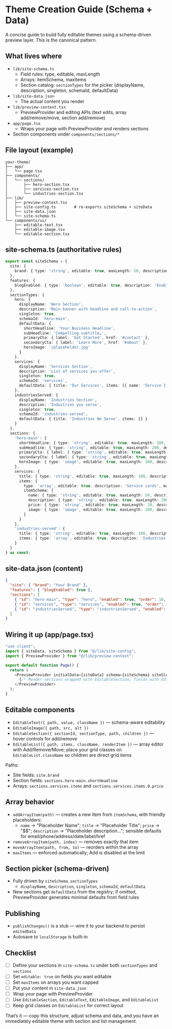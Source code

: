 # Theme Creation Guide (Schema + Data)

A concise guide to build fully editable themes using a schema-driven preview layer. This is the canonical pattern.

## What lives where

- `lib/site-schema.ts`
  - Field rules: type, editable, maxLength
  - Arrays: itemSchema, maxItems
  - Section catalog: `sectionTypes` for the picker (displayName, description, singleton, schemaId, defaultData)
- `lib/site-data.json`
  - The actual content you render
- `lib/preview-context.tsx`
  - PreviewProvider and editing APIs (text edits, array add/remove/move, section add/remove)
- `app/page.tsx`
  - Wraps your page with PreviewProvider and renders sections
- Section components under `components/sections/*`

## File layout (example)

```
your-theme/
├── app/
│   └── page.tsx
├── components/
│   └── sections/
│       ├── hero-section.tsx
│       ├── services-section.tsx
│       └── industries-section.tsx
├── lib/
│   ├── preview-context.tsx
│   ├── site-config.ts        # re-exports siteSchema + siteData
│   ├── site-data.json
│   └── site-schema.ts
└── components/ui/
    ├── editable-text.tsx
    ├── editable-image.tsx
    └── editable-section.tsx
```

## site-schema.ts (authoritative rules)

```ts
export const siteSchema = {
  site: {
    brand: { type: 'string', editable: true, maxLength: 50, description: 'Business name' },
  },
  features: {
    blogEnabled: { type: 'boolean', editable: true, description: 'Enable blog pages' }
  },
  sectionTypes: {
    hero: {
      displayName: 'Hero Section',
      description: 'Main banner with headline and call-to-action',
      singleton: true,
      schemaId: 'hero-main',
      defaultData: {
        shortHeadline: 'Your Business Headline',
        subHeadline: 'Compelling subtitle…',
        primaryCta: { label: 'Get Started', href: '#contact' },
        secondaryCta: { label: 'Learn More', href: '#about' },
        heroImage: '/placeholder.jpg'
      }
    },
    services: {
      displayName: 'Services Section',
      description: 'List of services you offer',
      singleton: true,
      schemaId: 'services',
      defaultData: { title: 'Our Services', items: [{ name: 'Service 1', description: 'Description…', price: '$$', image: '' }] }
    },
    industriesServed: {
      displayName: 'Industries Section',
      description: 'Industries you serve',
      singleton: true,
      schemaId: 'industries-served',
      defaultData: { title: 'Industries We Serve', items: [] }
    }
  },
  sections: {
    'hero-main': {
      shortHeadline: { type: 'string', editable: true, maxLength: 100, description: 'Main headline' },
      subHeadline: { type: 'string', editable: true, maxLength: 200, description: 'Sub headline' },
      primaryCta: { label: { type: 'string', editable: true, maxLength: 30, description: 'CTA text' }, href: { type: 'string', editable: false, maxLength: 100, description: 'CTA href' } },
      secondaryCta: { label: { type: 'string', editable: true, maxLength: 25, description: 'CTA text' }, href: { type: 'string', editable: false, maxLength: 100, description: 'CTA href' } },
      heroImage: { type: 'image', editable: true, maxLength: 200, description: 'Hero image' }
    },
    services: {
      title: { type: 'string', editable: true, maxLength: 100, description: 'Services title' },
      items: {
        type: 'array', editable: true, description: 'Service cards', maxItems: 4,
        itemSchema: {
          name: { type: 'string', editable: true, maxLength: 50, description: 'Service name' },
          description: { type: 'string', editable: true, maxLength: 200, description: 'Service description' },
          price: { type: 'string', editable: true, maxLength: 20, description: 'Service price' },
          image: { type: 'image', editable: true, maxLength: 200, description: 'Service image' }
        }
      }
    },
    'industries-served': {
      title: { type: 'string', editable: true, maxLength: 100, description: 'Industries title' },
      items: { type: 'array', editable: true, description: 'Industries', maxItems: 6, itemSchema: { type: 'string', editable: true, maxLength: 50, description: 'Industry name' } }
    }
  }
} as const;
```

## site-data.json (content)

```json
{
  "site": { "brand": "Your Brand" },
  "features": { "blogEnabled": true },
  "sections": [
    { "id": "hero-main", "type": "hero", "enabled": true, "order": 10, "data": { "shortHeadline": "…", "subHeadline": "…", "primaryCta": { "label": "Get Started", "href": "#contact" }, "secondaryCta": { "label": "Learn More", "href": "#about" }, "heroImage": "/placeholder.jpg" } },
    { "id": "services", "type": "services", "enabled": true, "order": 30, "data": { "title": "Our Services", "items": [ { "name": "Monthly Bookkeeping", "description": "…", "price": "$$", "image": "" } ] } },
    { "id": "industriesServed", "type": "industriesServed", "enabled": true, "order": 40, "data": { "title": "Industries We Serve", "items": [ "Retail & E‑commerce" ] } }
  ]
}
```

## Wiring it up (app/page.tsx)

```ts
"use client";
import { siteData, siteSchema } from "@/lib/site-config";
import { PreviewProvider } from "@/lib/preview-context";

export default function Page() {
  return (
    <PreviewProvider initialData={siteData} schema={siteSchema} siteSlug="your-theme">
      {/* Render sections wrapped with EditableSection; fields with EditableText/EditableImage */}
    </PreviewProvider>
  );
}
```

## Editable components

- `EditableText({ path, value, className })` — schema-aware editability
- `EditableImage({ path, src, alt })`
- `EditableSection({ sectionId, sectionType, path, children })` — hover controls for add/remove
- `EditableList({ path, items, className, renderItem })` — array editor with Add/Remove/Move; place your grid classes on `EditableList.className` so children are direct grid items

Paths:
- Site fields: `site.brand`
- Section fields: `sections.hero-main.shortHeadline`
- Arrays: `sections.services.items` and `sections.services.items.0.price`

## Array behavior

- `addArrayItem(path)` — creates a new item from `itemSchema`, with friendly placeholders:
  - `name` → "Placeholder Name"; `title` → "Placeholder Title"; `price` → "$$"; `description` → "Placeholder description…"; sensible defaults for email/phone/address/date/label/href
- `removeArrayItem(path, index)` — removes exactly that item
- `moveArrayItem(path, from, to)` — reorders within the array
- `maxItems` — enforced automatically; Add is disabled at the limit

## Section picker (schema-driven)

- Fully driven by `siteSchema.sectionTypes`
  - `displayName`, `description`, `singleton`, `schemaId`, `defaultData`
- New sections get `defaultData` from the registry; if omitted, PreviewProvider generates minimal defaults from field rules

## Publishing

- `publishChanges()` is a stub — wire it to your backend to persist `editedData`
- Autosave to `localStorage` is built-in

## Checklist

- [ ] Define your sections in `site-schema.ts` under both `sectionTypes` and `sections`
- [ ] Set `editable: true` on fields you want editable
- [ ] Set `maxItems` on arrays you want capped
- [ ] Put your content in `site-data.json`
- [ ] Wrap your page with PreviewProvider
- [ ] Use `EditableSection`, `EditableText`, `EditableImage`, and `EditableList`
- [ ] Keep grid classes on `EditableList` for correct layout

That’s it — copy this structure, adjust schema and data, and you have an immediately editable theme with section and list management.

